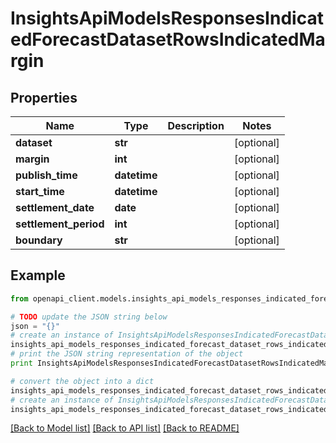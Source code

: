 # InsightsApiModelsResponsesIndicatedForecastDatasetRowsIndicatedMargin


## Properties
Name | Type | Description | Notes
------------ | ------------- | ------------- | -------------
**dataset** | **str** |  | [optional] 
**margin** | **int** |  | [optional] 
**publish_time** | **datetime** |  | [optional] 
**start_time** | **datetime** |  | [optional] 
**settlement_date** | **date** |  | [optional] 
**settlement_period** | **int** |  | [optional] 
**boundary** | **str** |  | [optional] 

## Example

```python
from openapi_client.models.insights_api_models_responses_indicated_forecast_dataset_rows_indicated_margin import InsightsApiModelsResponsesIndicatedForecastDatasetRowsIndicatedMargin

# TODO update the JSON string below
json = "{}"
# create an instance of InsightsApiModelsResponsesIndicatedForecastDatasetRowsIndicatedMargin from a JSON string
insights_api_models_responses_indicated_forecast_dataset_rows_indicated_margin_instance = InsightsApiModelsResponsesIndicatedForecastDatasetRowsIndicatedMargin.from_json(json)
# print the JSON string representation of the object
print InsightsApiModelsResponsesIndicatedForecastDatasetRowsIndicatedMargin.to_json()

# convert the object into a dict
insights_api_models_responses_indicated_forecast_dataset_rows_indicated_margin_dict = insights_api_models_responses_indicated_forecast_dataset_rows_indicated_margin_instance.to_dict()
# create an instance of InsightsApiModelsResponsesIndicatedForecastDatasetRowsIndicatedMargin from a dict
insights_api_models_responses_indicated_forecast_dataset_rows_indicated_margin_form_dict = insights_api_models_responses_indicated_forecast_dataset_rows_indicated_margin.from_dict(insights_api_models_responses_indicated_forecast_dataset_rows_indicated_margin_dict)
```
[[Back to Model list]](../README.md#documentation-for-models) [[Back to API list]](../README.md#documentation-for-api-endpoints) [[Back to README]](../README.md)


